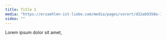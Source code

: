 ```yaml
---
title: Title 1
media: "https://erzaehlen-ist-liebe.com/media/pages/vorort/d32ab9350a-1614550841/haus-mit-garten.jpeg"
video: ""
---
```


Lorem ipsum dolor sit amet,